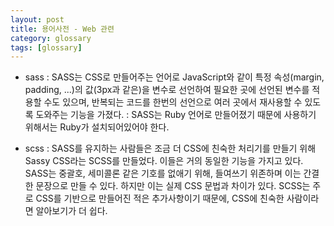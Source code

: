 ```yaml
---
layout: post
title: 용어사전 - Web 관련
category: glossary
tags: [glossary]
---
```


 * sass
 : SASS는 CSS로 만들어주는 언어로 JavaScript와 같이 특정 속성(margin, padding, ...)의 값(3px과 같은)을 변수로 선언하여 필요한 곳에 선언된 변수를 적용할 수도 있으며, 반복되는 코드를 한번의 선언으로 여러 곳에서 재사용할 수 있도록 도와주는 기능을 가졌다.
 : SASS는 Ruby 언어로 만들어졌기 때문에 사용하기 위해서는 Ruby가 설치되어있어야 한다.

 * scss
 : SASS를 유지하는 사람들은 조금 더 CSS에 친숙한 처리기를 만들기 위해 Sassy CSS라는 SCSS를 만들었다. 이들은 거의 동일한 기능을 가지고 있다. SASS는 중괄호, 세미콜론 같은 기호를 없애기 위해, 들여쓰기 위존하며 이는 간결한 문장으로 만들 수 있다. 하지만 이는 실제 CSS 문법과 차이가 있다. SCSS는 주로 CSS를 기반으로 만들어진 적은 추가사항이기 때문에, CSS에 친숙한 사람이라면 알아보기가 더 쉽다.
